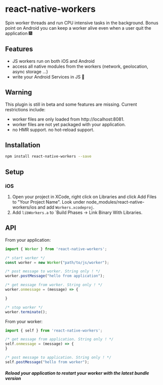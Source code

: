 # react-native-workers

Spin worker threads and run CPU intensive tasks in the background. Bonus point on Android you can keep a worker alive even when a user quit the application :fireworks:

## Features
- JS workers run on both iOS and Android
- access all native modules from the workers (network, geolocation, async storage ...)
- write your Android Services in JS :tada:

## Warning
This plugin is still in beta and some features are missing. Current restrictions include:
- worker files are only loaded from http://localhost:8081.
- worker files are not yet packaged with your application.
- no HMR support. no hot-reload support.

## Installation

```bash
npm install react-native-workers --save
```

## Setup

### iOS

1. Open your project in XCode, right click on Libraries and click Add Files to "Your Project Name". Look under node_modules/react-native-workers/ios and add `Workers.xcodeproj`.
2. Add `libWorkers.a` to `Build Phases -> Link Binary With Libraries.

## API

From your application:
```js
import { Worker } from 'react-native-workers';

/* start worker */
const worker = new Worker("path/to/js/worker");

/* post message to worker. String only ! */
worker.postMessage("hello from application");

/* get message from worker. String only ! */
worker.onmessage = (message) => {

}

/* stop worker */
worker.terminate();

```

From your worker:
```js
import { self } from 'react-native-workers';

/* get message from application. String only ! */
self.onmessage = (message) => {
}

/* post message to application. String only ! */
self.postMessage("hello from worker");
```

##### Reload your application to restart your worker with the latest bundle version
